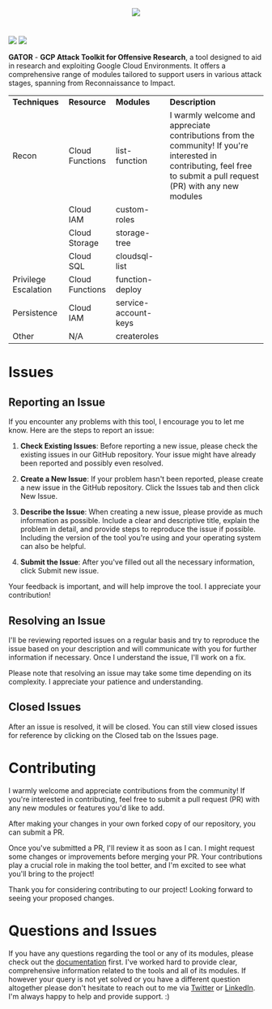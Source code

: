 
<div align="center">

<p><img src="https://drive.google.com/uc?id=16Bs9-czIY7Huz2AIluTRtZrotQuXBu1F"></p>

</div>

# 
![](https://img.shields.io/badge/Python-3.11-%14354C.svg?style=flat-square&logo=python&logoColor=yellow&color=blue) ![](https://img.shields.io/github/release/anrbn/GATO?style=flat-square&color=blueviolet) 

**GATOR** - **GCP Attack Toolkit for Offensive Research**, a tool designed to aid in research and exploiting Google Cloud Environments. It offers a comprehensive range of modules tailored to support users in various attack stages, spanning from Reconnaissance to Impact.  

<div>
<table>
  <tr>
   <td><strong>Techniques</strong></td>
   <td><strong>Resource</strong></td>
   <td><strong>Modules</strong></td>
   <td><strong>Description</strong></td>
  </tr>
  <tr>
   <td>Recon</td>
   <td>Cloud Functions</td>
   <td>list-function</td>
  <td>I warmly welcome and appreciate contributions from the community! If you're interested in contributing, feel free to submit a pull request (PR) with any new modules</td>
  </tr>
  <tr>
   <td></td>
   <td>Cloud IAM</td>
   <td>custom-roles</td>
  </tr>
  <tr>
   <td></td>
   <td>Cloud Storage</td>
   <td>storage-tree</td>
  </tr>
  <tr>
   <td></td>
   <td>Cloud SQL</td>
   <td>cloudsql-list</td>
  </tr>
  <tr>
   <td>Privilege Escalation</td>
   <td>Cloud Functions</td>
   <td>function-deploy</td>
  </tr>
    <tr>
   <td>Persistence</td>
   <td>Cloud IAM</td>
   <td>service-account-keys</td>
  </tr>
      <tr>
   <td>Other</td>
   <td>N/A</td>
   <td>createroles</td>
  </tr>
</table>
</div>

# Issues
## Reporting an Issue
If you encounter any problems with this tool, I encourage you to let me know. Here are the steps to report an issue:

1. **Check Existing Issues**: Before reporting a new issue, please check the existing issues in our GitHub repository. Your issue might have already been reported and possibly even resolved.

2. **Create a New Issue**: If your problem hasn't been reported, please create a new issue in the GitHub repository. Click the Issues tab and then click New Issue.

3. **Describe the Issue**: When creating a new issue, please provide as much information as possible. Include a clear and descriptive title, explain the problem in detail, and provide steps to reproduce the issue if possible. Including the version of the tool you're using and your operating system can also be helpful.

4. **Submit the Issue**: After you've filled out all the necessary information, click Submit new issue.

Your feedback is important, and will help improve the tool. I appreciate your contribution!

## Resolving an Issue
I'll be reviewing reported issues on a regular basis and try to reproduce the issue based on your description and will communicate with you for further information if necessary. Once I understand the issue, I'll work on a fix.

Please note that resolving an issue may take some time depending on its complexity. I appreciate your patience and understanding.

## Closed Issues
After an issue is resolved, it will be closed. You can still view closed issues for reference by clicking on the Closed tab on the Issues page.

# Contributing
I warmly welcome and appreciate contributions from the community! If you're interested in contributing, feel free to submit a pull request (PR) with any new modules or features you'd like to add.

After making your changes in your own forked copy of our repository, you can submit a PR. 

Once you've submitted a PR, I'll review it as soon as I can. I might request some changes or improvements before merging your PR. Your contributions play a crucial role in making the tool better, and I'm excited to see what you'll bring to the project!

Thank you for considering contributing to our project! Looking forward to seeing your proposed changes.


# Questions and Issues
If you have any questions regarding the tool or any of its modules, please check out the [documentation](https://anrbn.gitbook.io/gator/) first. I've worked hard to provide clear, comprehensive information related to the tools and all of its modules. If however your query is not yet solved or you have a different question altogether please don't hesitate to reach out to me via [Twitter](https://twitter.com/corvuscr0w) or [LinkedIn](https://www.linkedin.com/in/anrbnds/). I'm always happy to help and provide support. :)

